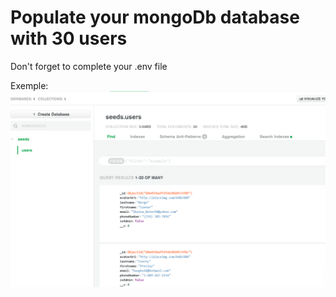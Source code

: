 # Populate your mongoDb database with 30 users

Don't forget to complete your .env file

Exemple:
<img src="/src/images/mongoDbUsers.PNG">
